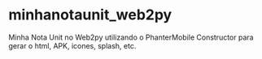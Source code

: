 # minhanotaunit_web2py
Minha Nota Unit no Web2py utilizando o PhanterMobile Constructor para gerar o html, APK, icones, splash, etc.
